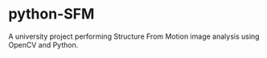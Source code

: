 # python-SFM
A university project performing Structure From Motion image analysis using OpenCV and Python.
